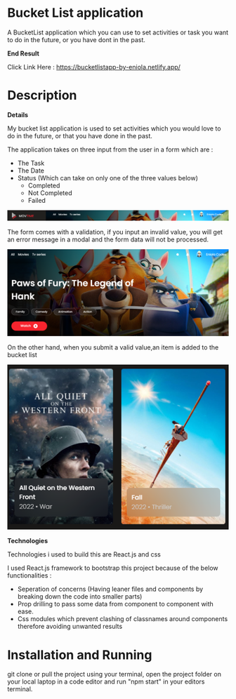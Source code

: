 # Bucket List application

A BucketList application which you can use to set activities or task you want to do in the future, or you have dont in the past.

**End Result**

Click Link Here : https://bucketlistapp-by-eniola.netlify.app/
# Description

**Details**

My bucket list application is used to set activities which you would love to do in the future, or that you have done in the past.

The application takes on three input from the user in a form which are :

- The Task
- The Date
- Status (Which can take on only one of the three values below)
    - Completed
    - Not Completed
    - Failed

![Form](https://github.com/Eniola-Codes/MovTime-Movie-App/blob/main/public/Assets/Images/nav.png?raw=true)

The form comes with a validation, if you input an invalid value, you will get an error message in a modal and the form data will not be processed. 

![Error messsage](https://github.com/Eniola-Codes/MovTime-Movie-App/blob/main/public/Assets/Images/backdrop.png?raw=true)

On the other hand, when you submit a valid value,an item is added to the bucket list

![Bucket list item](https://github.com/Eniola-Codes/MovTime-Movie-App/blob/main/public/Assets/Images/slider.png?raw=true) 

**Technologies**

Technologies i used to build this are React.js and css

I used React.js framework to bootstrap this project because of the below functionalities : 

- Seperation of concerns (Having leaner files and components by breaking down the code into smaller parts)
- Prop drilling to pass some data from component to component with ease.
- Css modules which prevent clashing of classnames around components therefore avoiding unwanted results

# Installation and Running

git clone or pull the project using your terminal, open the project folder on your local laptop in a code editor and run "npm start" in your editors terminal.
